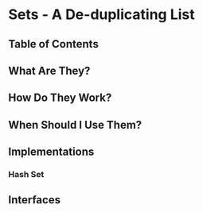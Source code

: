 # Sets - A De-duplicating List

## Table of Contents

## What Are They?


## How Do They Work?

## When Should I Use Them?

## Implementations

### Hash Set

## Interfaces
